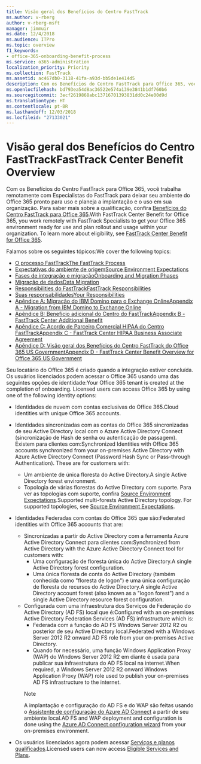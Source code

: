 ```yaml
---
title: Visão geral dos Benefícios do Centro FastTrack
ms.author: v-rberg
author: v-rberg-msft
manager: jimmuir
ms.date: 12/4/2018
ms.audience: ITPro
ms.topic: overview
f1_keywords:
- office-365-onboarding-benefit-process
ms.service: o365-administration
localization_priority: Priority
ms.collection: FastTrack
ms.assetid: ac467db0-3118-41fa-a93d-bb5de1e414d5
description: Com os Benefícios do Centro FastTrack para Office 365, você trabalha remotamente com Especialistas do FastTrack para deixar seu ambiente do Office 365 pronto para uso e planeja a implantação e o uso em sua organização. Para saber mais sobre a qualificação, confira Benefícios do Centro FastTrack para Office 365.
ms.openlocfilehash: bd793ea54d8ac36522e574a139e3841b1df760b6
ms.sourcegitcommit: 3ecf2619868abc13716701393831dd0c24e00d9d
ms.translationtype: HT
ms.contentlocale: pt-BR
ms.lasthandoff: 12/03/2018
ms.locfileid: "27133021"
---
```

# <a name="fasttrack-center-benefit-overview"></a><span data-ttu-id="506b4-104">Visão geral dos Benefícios do Centro FastTrack</span><span class="sxs-lookup"><span data-stu-id="506b4-104">FastTrack Center Benefit Overview</span></span>

<span data-ttu-id="506b4-p102">Com os Benefícios do Centro FastTrack para Office 365, você trabalha remotamente com Especialistas do FastTrack para deixar seu ambiente do Office 365 pronto para uso e planeja a implantação e o uso em sua organização. Para saber mais sobre a qualificação, confira [Benefícios do Centro FastTrack para Office 365](O365-fasttrack-benefit-for-office-365.md).</span><span class="sxs-lookup"><span data-stu-id="506b4-p102">With FastTrack Center Benefit for Office 365, you work remotely with FastTrack Specialists to get your Office 365 environment ready for use and plan rollout and usage within your organization. To learn more about eligibility, see [FastTrack Center Benefit for Office 365](O365-fasttrack-benefit-for-office-365.md).</span></span>
  
<span data-ttu-id="506b4-107">Falamos sobre os seguintes tópicos:</span><span class="sxs-lookup"><span data-stu-id="506b4-107">We cover the following topics:</span></span>
- [<span data-ttu-id="506b4-108">O processo FastTrack</span><span class="sxs-lookup"><span data-stu-id="506b4-108">The FastTrack Process</span></span>](O365-fasttrack-process.md) 
- [<span data-ttu-id="506b4-109">Expectativas do ambiente de origem</span><span class="sxs-lookup"><span data-stu-id="506b4-109">Source Environment Expectations</span></span>](O365-source-environment-expectations.md)
- [<span data-ttu-id="506b4-110">Fases de integração e migração</span><span class="sxs-lookup"><span data-stu-id="506b4-110">Onboarding and Migration Phases</span></span>](O365-onboarding-and-migration.md)
- [<span data-ttu-id="506b4-111">Migração de dados</span><span class="sxs-lookup"><span data-stu-id="506b4-111">Data Migration</span></span>](O365-data-migration.md)
- [<span data-ttu-id="506b4-112">Responsibilities do FastTrack</span><span class="sxs-lookup"><span data-stu-id="506b4-112">FastTrack Responsibilities</span></span>](O365-fasttrack-responsibilities.md)
- [<span data-ttu-id="506b4-113">Suas responsabilidades</span><span class="sxs-lookup"><span data-stu-id="506b4-113">Your Responsibilities</span></span>](O365-your-responsibilities.md) 
- [<span data-ttu-id="506b4-114">Apêndice A: Migração do IBM Domino para o Exchange Online</span><span class="sxs-lookup"><span data-stu-id="506b4-114">Appendix A - Migration from IBM Domino to Exchange Online</span></span>](O365-from-ibm-domino-to-exchange-online.md)
- [<span data-ttu-id="506b4-115">Apêndice B: Benefício adicional do Centro do FastTrack</span><span class="sxs-lookup"><span data-stu-id="506b4-115">Appendix B - FastTrack Center Additional Benefit</span></span>](O365-fasttrack-additional-benefits.md)
- [<span data-ttu-id="506b4-116">Apêndice C: Acordo de Parceiro Comercial HIPAA do Centro FastTrack</span><span class="sxs-lookup"><span data-stu-id="506b4-116">Appendix C - FastTrack Center HIPAA Business Associate Agreement</span></span>](O365-hipaa-business-associate-agreement.md)
- [<span data-ttu-id="506b4-117">Apêndice D: Visão geral dos Benefícios do Centro FastTrack do Office 365 US Government</span><span class="sxs-lookup"><span data-stu-id="506b4-117">Appendix D - FastTrack Center Benefit Overview for Office 365 US Government</span></span>](US-Gov-appendix-overview.md)
    
<span data-ttu-id="506b4-p103">Seu locatário do Office 365 é criado quando a integração estiver concluída. Os usuários licenciados podem acessar o Office 365 usando uma das seguintes opções de identidade:</span><span class="sxs-lookup"><span data-stu-id="506b4-p103">Your Office 365 tenant is created at the completion of onboarding. Licensed users can access Office 365 by using one of the following identity options:</span></span>
- <span data-ttu-id="506b4-120">Identidades de nuvem com contas exclusivas do Office 365.</span><span class="sxs-lookup"><span data-stu-id="506b4-120">Cloud identities with unique Office 365 accounts.</span></span>
- <span data-ttu-id="506b4-p104">Identidades sincronizadas com as contas do Office 365 sincronizadas de seu Active Directory local com o Azure Active Directory Connect (sincronização de Hash de senha ou autenticação de passagem). Existem para clientes com:</span><span class="sxs-lookup"><span data-stu-id="506b4-p104">Synchronized Identities with Office 365 accounts synchronized from your on-premises Active Directory with Azure Active Directory Connect (Password Hash Sync or Pass-through Authentication). These are for customers with:</span></span>
  - <span data-ttu-id="506b4-123">Um ambiente de única floresta do Active Directory.</span><span class="sxs-lookup"><span data-stu-id="506b4-123">A single Active Directory forest environment.</span></span>
  - <span data-ttu-id="506b4-p105">Topologia de várias florestas do Active Directory com suporte. Para ver as topologias com suporte, confira [Source Environment Expectations](O365-source-environment-expectations.md).</span><span class="sxs-lookup"><span data-stu-id="506b4-p105">Supported multi-forests Active Directory topology. For supported topologies, see [Source Environment Expectations](O365-source-environment-expectations.md).</span></span>
- <span data-ttu-id="506b4-126">Identidades Federadas com contas do Office 365 que são:</span><span class="sxs-lookup"><span data-stu-id="506b4-126">Federated identities with Office 365 accounts that are:</span></span>
  - <span data-ttu-id="506b4-127">Sincronizadas a partir do Active Directory com a ferramenta Azure Active Directory Connect para clientes com:</span><span class="sxs-lookup"><span data-stu-id="506b4-127">Synchronized from Active Directory with the Azure Active Directory Connect tool for customers with:</span></span>
      - <span data-ttu-id="506b4-128">Uma configuração de floresta única do Active Directory.</span><span class="sxs-lookup"><span data-stu-id="506b4-128">A single Active Directory forest configuration.</span></span>
      - <span data-ttu-id="506b4-129">Uma única floresta de conta do Active Directory (também conhecida como "floresta de logon") e uma única configuração de floresta de recursos do Active Directory.</span><span class="sxs-lookup"><span data-stu-id="506b4-129">A single Active Directory account forest (also known as a "logon forest") and a single Active Directory resource forest configuration.</span></span>
  - <span data-ttu-id="506b4-130">Configurada com uma infraestrutura dos Serviços de Federação do Active Directory (AD FS) local que é:</span><span class="sxs-lookup"><span data-stu-id="506b4-130">Configured with an on-premises Active Directory Federation Services (AD FS) infrastructure which is:</span></span>
      - <span data-ttu-id="506b4-131">Federada com a função do AD FS Windows Server 2012 R2 ou posterior de seu Active Directory local.</span><span class="sxs-lookup"><span data-stu-id="506b4-131">Federated with a Windows Server 2012 R2 onward AD FS role from your on-premises Active Directory.</span></span>
      - <span data-ttu-id="506b4-132">Quando for necessário, uma função Windows Application Proxy (WAP) do Windows Server 2012 R2 em diante é usada para publicar sua infraestrutura do AD FS local na internet.</span><span class="sxs-lookup"><span data-stu-id="506b4-132">When required, a Windows Server 2012 R2 onward Windows Application Proxy (WAP) role used to publish your on-premises AD FS infrastructure to the internet.</span></span>
    > [!NOTE]
    > <span data-ttu-id="506b4-133">A implantação e configuração do AD FS e do WAP são feitas usando o [Assistente de configuração do Azure AD Connect](https://go.microsoft.com/fwlink/?linkid=844794) a partir de seu ambiente local.</span><span class="sxs-lookup"><span data-stu-id="506b4-133">AD FS and WAP deployment and configuration is done using the [Azure AD Connect configuration wizard](https://go.microsoft.com/fwlink/?linkid=844794) from your on-premises environment.</span></span> 
  
- <span data-ttu-id="506b4-134">Os usuários licenciados agora podem acessar [Serviços e planos qualificados](O365-eligible-services-and-plans.md).</span><span class="sxs-lookup"><span data-stu-id="506b4-134">Licensed users can now access [Eligible Services and Plans](O365-eligible-services-and-plans.md).</span></span>
    

 
